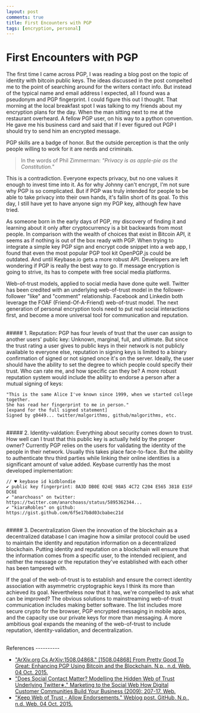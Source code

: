 ```yaml
---
layout: post
comments: true
title: First Encounters with PGP
tags: [encryption, personal]
---
```

# First Encounters with PGP

The first time I came across PGP, I was reading a blog post on the topic of identity with bitcoin public keys. The ideas discussed in the post compelted me to the point of searching around for the writers contact info. But instead of the typical name and email address I expected, all I found was a pseudonym and PGP fingerprint. I could figure this out I thought. That morning at the local breakfast spot I was talking to my friends about my encryption plans for the day. When the man sitting next to me at the restaurant overheard. A fellow PGP user, on his way to a python convention. He gave me his business card and said that if I ever figured out PGP I should try to send him an encrypted message.

PGP skills are a badge of honor. But the outside perception is that the only people willing to work for it are nerds and criminals.

> In the words of Phil Zimmerman: 
*"Privacy is as apple-pie as the Constitution."*

This is a contradiction. Everyone expects privacy, but no one values it enough to invest time into it. As for why Johnny can't encrypt, I'm not sure why PGP is so complicated. But if PGP was truly intended for people to be able to take privacy into their own hands, it's fallin short of its goal. To this day, I still have yet to have anyone sign my PGP key, although few have tried.  

As someone born in the early days of PGP, my discovery of finding it and learning about it only after cryptocurrency is a bit backwards from most people. In comparison with the wealth of choices that exist in Bitcoin API, it seems as if nothing is out of the box ready with PGP.  When trying to integrate a simple key PGP sign and encrypt code snippet into a web app, I found that even the most popular PGP tool kit OpenPGP.js could be outdated. And until Keybase.io gets a more robust API. Developers are left wondering if PGP is really the best way to go. If message encryption is going to strive, its has to compete with free social media platforms. 

Web-of-trust models, applied to social media have done quite well. Twitter has been credited with an underlying web-of-trust model in the follower-follower "like" and "comment" relationship. Facebook and Linkedin both leverage the FOAF (Friend-Of-A-Friend) web-of-trust model. The next generation of personal encryption tools need to put real social interactions first, and become a more universal tool for communication and reputation.

<br>
##### 1. Reputation:
PGP has four levels of trust that the user can assign to another users' public key: Unknown, marginal, full, and ultimate. But since the trust rating a user gives to public keys in their network is not publicly available to everyone else, reputation in signing keys is limited to a binary confirmation of signed or not signed once it's on the server. Ideally, the user should have the ability to set the degree to which people could specify their trust. Who can rate me, and how specific can they be? A more robust reputation system would include the ability to endorse a person after a mutual signing of keys:

    "This is the same Alice I've known since 1999, when we started college together. 
    She has read her fingerprint to me in person."
    [expand for the full signed statement]
    Signed by g0449... twitter/malgorithms, github/malgorithms, etc.

<br>
##### 2. Identity-valdation:
Everything about security comes down to trust. How well can I trust that this public key is actually held by the proper owner? Currently PGP relies on the users for validating the identity of the people in their network. Usually this takes place face-to-face. But the ability to authenticate thru third parties while linking their online identities is a significant amount of value added. Keybase currently has the most developed implementation:

    // ♥ keybase id kidblondie
    ✔ public key fingerprint: 8A3D DB0E 024E 98A5 4C72 C204 E565 3818 E15F DC6E
    ✔ "anarchoass" on twitter: https://twitter.com/anarchoass/status/5895362344...
    ✔ "kiaraRobles" on github: https://gist.github.com/6f5e17b8d03cbabec21d

<br>
##### 3. Decentralization
Given the innovation of the blockchain as a decentralized database I can imagine how a similar protocol could be used to maintain the identity and reputation information on a decentralized blockchain. Putting identity and reputation on a blockchain will ensure that the information comes from a specific user, to the intended recipient, and neither the message or the reputation they've established with each other has been tampered with.

If the goal of the web-of-trust is to establish and ensure the correct identity association with asymmetric cryptographic keys I think its more than achieved its goal. Nevertheless now that it has, we're compelled to ask what can be improved? The obvious solutions to mainstreaming web-of-trust communication includes making better software. The list includes more secure crypto for the browser, PGP encrypted messaging in mobile apps, and the capacity use our private keys for more than messaging. A more ambitious goal expands the meaning of the web-of-trust to include reputation, identity-validation, and decentralization.

<br>
References
----------

- ["ArXiv.org Cs ArXiv:1508.04868." [1508.04868] From Pretty Good To Great: Enhancing PGP Using Bitcoin and the Blockchain. N.p., n.d. Web. 04 Oct. 2015.](http://arxiv.org/abs/1508.04868)
- ["Does Social Contact Matter? Modelling the Hidden Web of Trust Underlying Twitter∗." Marketing to the Social Web How Digital Customer Communities Build Your Business (2009): 207-17. Web.](http://www2013.org/companion/p981.pdf)
- ["Keep Web of Trust - Allow Endorsements." Weblog post. GitHub. N.p., n.d. Web. 04 Oct. 2015.](https://github.com/keybase/keybase-issues/issues/637)
